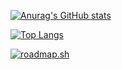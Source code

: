 [![Anurag's GitHub stats](https://github-readme-stats.vercel.app/api?username=MXD-K1)](https://github.com/anuraghazra/github-readme-stats)

[![Top Langs](https://github-readme-stats.vercel.app/api/top-langs/?username=MXD-K1)](https://github.com/anuraghazra/github-readme-stats)

[![roadmap.sh](https://roadmap.sh/card/tall/67e009bb83420316601aa195?variant=dark)](https://roadmap.sh)
